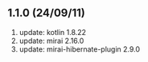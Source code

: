 ## 1.1.0 (24/09/11)

1.  update: kotlin 1.8.22
2.  update: mirai 2.16.0
3.  update: mirai-hibernate-plugin 2.9.0